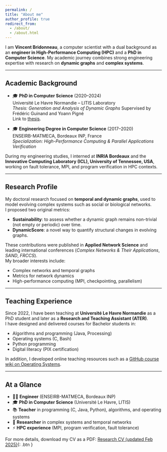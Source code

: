 ```yaml
---
permalink: /
title: "About me"
author_profile: true
redirect_from: 
  - /about/
  - /about.html
---
```


I am **Vincent Bridonneau**, a computer scientist with a dual background as an **engineer in High-Performance Computing (HPC)** and a **PhD in Computer Science**. My academic journey combines strong engineering expertise with research on **dynamic graphs** and **complex systems**.

---

## Academic Background

- 🎓 **PhD in Computer Science** (2020–2024)  
  Université Le Havre Normandie – LITIS Laboratory  
  *Thesis: Generation and Analysis of Dynamic Graphs*
  Supervised by Frédéric Guinand and Yoann Pigné  
  Link to [thesis](https://theses.hal.science/tel-04888896).

- 🎓 **Engineering Degree in Computer Science** (2017–2020)  
  ENSEIRB-MATMECA, Bordeaux INP, France  
  *Specialization: High-Performance Computing & Parallel Applications Verification*  

During my engineering studies, I interned at **INRIA Bordeaux** and the **Innovative Computing Laboratory (ICL), University of Tennessee, USA**, working on fault tolerance, MPI, and program verification in HPC contexts.  

---

## Research Profile

My doctoral research focused on **temporal and dynamic graphs**, used to model evolving complex systems such as social or biological networks.  
I proposed two original metrics:  

- **Sustainability**: to assess whether a dynamic graph remains non-trivial (not empty or periodic) over time.  
- **DynamicScore**: a novel way to quantify structural changes in evolving graphs.  

These contributions were published in **Applied Network Science** and leading international conferences (*Complex Networks & Their Applications*, *SAND*, *FRCCS*).  
My broader interests include:  

- Complex networks and temporal graphs  
- Metrics for network dynamics  
- High-performance computing (MPI, checkpointing, parallelism)  

---

## Teaching Experience

Since 2022, I have been teaching at **Université Le Havre Normandie** as a PhD student and later as a **Research and Teaching Assistant (ATER)**.  
I have designed and delivered courses for Bachelor students in:  

- Algorithms and programming (Java, Processing)  
- Operating systems (C, Bash)  
- Python programming  
- Digital literacy (PIX certification)  

In addition, I developed online teaching resources such as a [GitHub course wiki on Operating Systems](https://github.com/vbridonneau/CoursSysteme/wiki).  

---

## At a Glance
- 🧑‍💻 **Engineer** (ENSEIRB-MATMECA, Bordeaux INP)  
- 🎓 **PhD in Computer Science** (Université Le Havre, LITIS)  
- 📚 **Teacher** in programming (C, Java, Python), algorithms, and operating systems  
- 🔬 **Researcher** in complex systems and temporal networks  
- ⚡ **HPC experience** (MPI, program verification, fault tolerance)

For more details, download my CV as a PDF: [Research CV (updated Feb 2025)](/files/CV_Recherche.pdf){: .btn }
